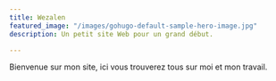 ```yaml
---
title: Wezalen
featured_image: "/images/gohugo-default-sample-hero-image.jpg"
description: Un petit site Web pour un grand début.

---
```

Bienvenue sur mon site, ici vous trouverez tous sur moi et mon travail.